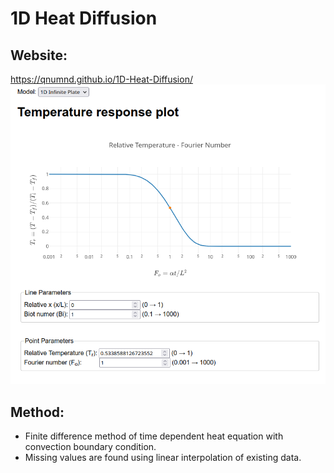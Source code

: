 # 1D Heat Diffusion
## Website:
https://qnumnd.github.io/1D-Heat-Diffusion/
![alt text](website.png)
## Method:
- Finite difference method of time dependent heat equation with convection boundary condition.
- Missing values are found using linear interpolation of existing data.
